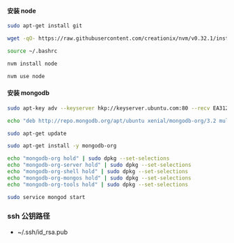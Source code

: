 
#### 安装 node
```sh
sudo apt-get install git
```

```sh
wget -qO- https://raw.githubusercontent.com/creationix/nvm/v0.32.1/install.sh | bash
```

```sh
source ~/.bashrc
```
```sh
nvm install node
```
```sh
nvm use node
```

#### 安装 mongodb

```sh
sudo apt-key adv --keyserver hkp://keyserver.ubuntu.com:80 --recv EA312927
```

```sh
echo "deb http://repo.mongodb.org/apt/ubuntu xenial/mongodb-org/3.2 multiverse" | sudo tee /etc/apt/sources.list.d/mongodb-org-3.2.list
```

```sh
sudo apt-get update
```

```sh
sudo apt-get install -y mongodb-org
```

```sh
echo "mongodb-org hold" | sudo dpkg --set-selections
echo "mongodb-org-server hold" | sudo dpkg --set-selections
echo "mongodb-org-shell hold" | sudo dpkg --set-selections
echo "mongodb-org-mongos hold" | sudo dpkg --set-selections
echo "mongodb-org-tools hold" | sudo dpkg --set-selections
```

```sh
sudo service mongod start
```

### ssh 公钥路径

- ~/.ssh/id_rsa.pub
